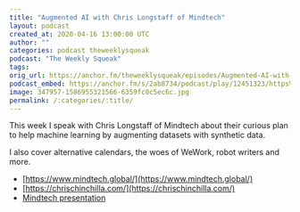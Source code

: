```yaml
---
title: "Augmented AI with Chris Longstaff of Mindtech"
layout: podcast
created_at: 2020-04-16 13:00:00 UTC
author: ""
categories: podcast theweeklysqueak
podcast: "The Weekly Squeak"
tags: 
orig_url: https://anchor.fm/theweeklysqueak/episodes/Augmented-AI-with-Chris-Longstaff-of-Mindtech-ecqg1r
podcast_embed: https://anchor.fm/s/2ab8734/podcast/play/12451323/https%3A%2F%2Fd3ctxlq1ktw2nl.cloudfront.net%2Fproduction%2F2020-3-15%2F64715309-44100-2-17e04420063e4.mp3
image: 347957-1586955321566-6359fc0c5ec6c.jpg
permalink: /:categories/:title/
---
```

This week I speak with Chris Longstaff of Mindtech about their curious plan to help machine learning by augmenting datasets with synthetic data.

I also cover alternative calendars, the woes of WeWork, robot writers and more.

- [https://www.mindtech.global/](https://www.mindtech.global/)
- [https://chrischinchilla.com/](https://chrischinchilla.com/)
- [Mindtech presentation](https://trello-attachments.s3.amazonaws.com/54816a218d17b7dede6f1b16/5e72520122c13c1843b448bd/3c4587f986775aeb817127d78afe69e9/Mindtech_Intro_March2020.pdf)